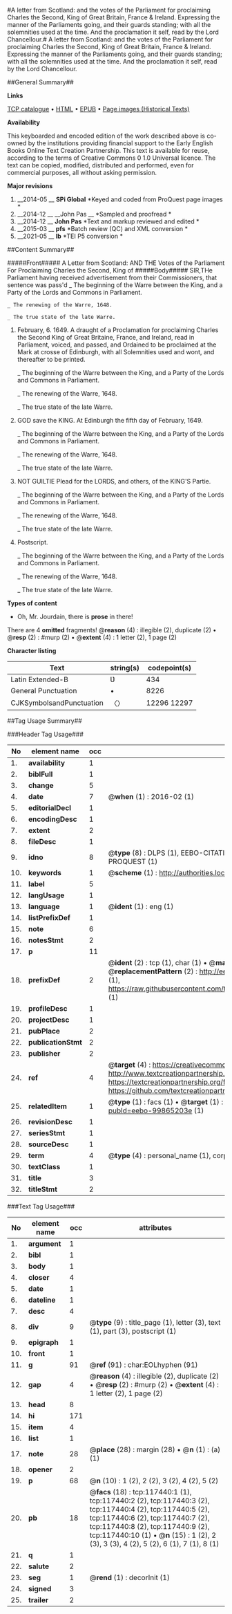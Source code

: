 #A letter from Scotland: and the votes of the Parliament for proclaiming Charles the Second, King of Great Britain, France & Ireland. Expressing the manner of the Parliaments going, and their guards standing; with all the solemnities used at the time. And the proclamation it self, read by the Lord Chancellour.#
A letter from Scotland: and the votes of the Parliament for proclaiming Charles the Second, King of Great Britain, France & Ireland. Expressing the manner of the Parliaments going, and their guards standing; with all the solemnities used at the time. And the proclamation it self, read by the Lord Chancellour.

##General Summary##

**Links**

[TCP catalogue](http://www.ota.ox.ac.uk/tcp/)  • 
[HTML](http://tei.it.ox.ac.uk/tcp/Texts-HTML/free/A87/A87960.html)  • 
[EPUB](http://tei.it.ox.ac.uk/tcp/Texts-EPUB/free/A87/A87960.epub) • 
[Page images (Historical Texts)](https://historicaltexts.jisc.ac.uk/eebo-99865203e)

**Availability**

This keyboarded and encoded edition of the work described above is co-owned by the
    institutions providing financial support to the Early English Books Online Text Creation
    Partnership. This text is available for reuse, according to the terms of  Creative Commons 0 1.0 Universal
    licence. The text can be copied, modified, distributed and performed, even for commercial
    purposes, all without asking permission.

**Major revisions**

1. __2014-05 __ __SPi Global__ *Keyed and coded from ProQuest page images *
1. __2014-12 __ __John Pas __ *Sampled and proofread *
1. __2014-12 __ __John Pas__ *Text and markup reviewed and edited *
1. __2015-03 __ __pfs__ *Batch review (QC) and XML conversion *
1. __2021-05 __ __lb__ *TEI P5 conversion *

##Content Summary##

#####Front#####
A Letter from Scotland: AND THE Votes of the Parliament For Proclaiming Charles the Second, King of 
#####Body#####
SIR,THe Parliament having received advertisement from their Commissioners, that sentence was pass'd 
    _ The beginning of the Warre between the King, and a Party of the Lords and Commons in Parliament.

    _ The renewing of the Warre, 1648.

    _ The true state of the late Warre.

1. February, 6. 1649. A draught of a Proclamation for proclaiming Charles the Second King of Great Britaine, France, and Ireland, read in Parliament, voiced, and passed, and Ordained to be proclaimed at the Mark at crosse of Edinburgh, with all Solemnities used and wont, and thereafter to be printed.

    _ The beginning of the Warre between the King, and a Party of the Lords and Commons in Parliament.

    _ The renewing of the Warre, 1648.

    _ The true state of the late Warre.

1. GOD save the KING. At Edinburgh the fifth day of February, 1649.

    _ The beginning of the Warre between the King, and a Party of the Lords and Commons in Parliament.

    _ The renewing of the Warre, 1648.

    _ The true state of the late Warre.

1. NOT GUILTIE Plead for the LORDS, and others, of the KING'S Partie.

    _ The beginning of the Warre between the King, and a Party of the Lords and Commons in Parliament.

    _ The renewing of the Warre, 1648.

    _ The true state of the late Warre.

1. Postscript.

    _ The beginning of the Warre between the King, and a Party of the Lords and Commons in Parliament.

    _ The renewing of the Warre, 1648.

    _ The true state of the late Warre.

**Types of content**

  * Oh, Mr. Jourdain, there is **prose** in there!

There are 4 **omitted** fragments! 
 @__reason__ (4) : illegible (2), duplicate (2)  •  @__resp__ (2) : #murp (2)  •  @__extent__ (4) : 1 letter (2), 1 page (2)

**Character listing**


|Text|string(s)|codepoint(s)|
|---|---|---|
|Latin Extended-B|Ʋ|434|
|General Punctuation|•|8226|
|CJKSymbolsandPunctuation|〈〉|12296 12297|

##Tag Usage Summary##

###Header Tag Usage###

|No|element name|occ|attributes|
|---|---|---|---|
|1.|__availability__|1||
|2.|__biblFull__|1||
|3.|__change__|5||
|4.|__date__|7| @__when__ (1) : 2016-02 (1)|
|5.|__editorialDecl__|1||
|6.|__encodingDesc__|1||
|7.|__extent__|2||
|8.|__fileDesc__|1||
|9.|__idno__|8| @__type__ (8) : DLPS (1), EEBO-CITATION (1), VID (1), EEBO-PROQUEST (1), STC (3), PROQUEST (1)|
|10.|__keywords__|1| @__scheme__ (1) : http://authorities.loc.gov/ (1)|
|11.|__label__|5||
|12.|__langUsage__|1||
|13.|__language__|1| @__ident__ (1) : eng (1)|
|14.|__listPrefixDef__|1||
|15.|__note__|6||
|16.|__notesStmt__|2||
|17.|__p__|11||
|18.|__prefixDef__|2| @__ident__ (2) : tcp (1), char (1)  •  @__matchPattern__ (2) : ([0-9\-]+):([0-9IVX]+) (1), (.+) (1)  •  @__replacementPattern__ (2) : http://eebo.chadwyck.com/downloadtiff?vid=$1&page=$2 (1), https://raw.githubusercontent.com/textcreationpartnership/Texts/master/tcpchars.xml#$1 (1)|
|19.|__profileDesc__|1||
|20.|__projectDesc__|1||
|21.|__pubPlace__|2||
|22.|__publicationStmt__|2||
|23.|__publisher__|2||
|24.|__ref__|4| @__target__ (4) : https://creativecommons.org/publicdomain/zero/1.0/ (1), http://www.textcreationpartnership.org/docs/. (1), https://textcreationpartnership.org/faq/#faq05 (1), https://github.com/textcreationpartnership (1)|
|25.|__relatedItem__|1| @__type__ (1) : facs (1)  •  @__target__ (1) : https://data.historicaltexts.jisc.ac.uk/view?pubId=eebo-99865203e (1)|
|26.|__revisionDesc__|1||
|27.|__seriesStmt__|1||
|28.|__sourceDesc__|1||
|29.|__term__|4| @__type__ (4) : personal_name (1), corporate_name (1), geographic_name (2)|
|30.|__textClass__|1||
|31.|__title__|3||
|32.|__titleStmt__|2||


###Text Tag Usage###

|No|element name|occ|attributes|
|---|---|---|---|
|1.|__argument__|1||
|2.|__bibl__|1||
|3.|__body__|1||
|4.|__closer__|4||
|5.|__date__|1||
|6.|__dateline__|1||
|7.|__desc__|4||
|8.|__div__|9| @__type__ (9) : title_page (1), letter (3), text (1), part (3), postscript (1)|
|9.|__epigraph__|1||
|10.|__front__|1||
|11.|__g__|91| @__ref__ (91) : char:EOLhyphen (91)|
|12.|__gap__|4| @__reason__ (4) : illegible (2), duplicate (2)  •  @__resp__ (2) : #murp (2)  •  @__extent__ (4) : 1 letter (2), 1 page (2)|
|13.|__head__|8||
|14.|__hi__|171||
|15.|__item__|4||
|16.|__list__|1||
|17.|__note__|28| @__place__ (28) : margin (28)  •  @__n__ (1) : (a) (1)|
|18.|__opener__|2||
|19.|__p__|68| @__n__ (10) : 1 (2), 2 (2), 3 (2), 4 (2), 5 (2)|
|20.|__pb__|18| @__facs__ (18) : tcp:117440:1 (1), tcp:117440:2 (2), tcp:117440:3 (2), tcp:117440:4 (2), tcp:117440:5 (2), tcp:117440:6 (2), tcp:117440:7 (2), tcp:117440:8 (2), tcp:117440:9 (2), tcp:117440:10 (1)  •  @__n__ (15) : 1 (2), 2 (3), 3 (3), 4 (2), 5 (2), 6 (1), 7 (1), 8 (1)|
|21.|__q__|1||
|22.|__salute__|2||
|23.|__seg__|1| @__rend__ (1) : decorInit (1)|
|24.|__signed__|3||
|25.|__trailer__|2||
